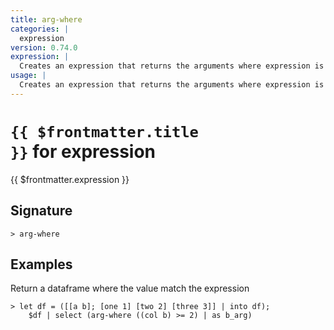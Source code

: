 ```yaml
---
title: arg-where
categories: |
  expression
version: 0.74.0
expression: |
  Creates an expression that returns the arguments where expression is true
usage: |
  Creates an expression that returns the arguments where expression is true
---
```


# <code>{{ $frontmatter.title }}</code> for expression

<div class='command-title'>{{ $frontmatter.expression }}</div>

## Signature

```> arg-where ```

## Examples

Return a dataframe where the value match the expression
```shell
> let df = ([[a b]; [one 1] [two 2] [three 3]] | into df);
    $df | select (arg-where ((col b) >= 2) | as b_arg)
```
